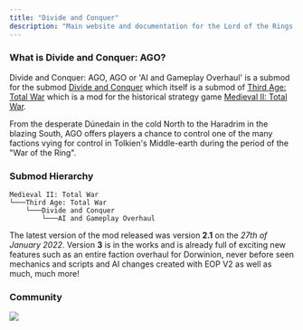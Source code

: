 ```yaml
---
title: "Divide and Conquer"
description: "Main website and documentation for the Lord of the Rings mod 'Divide and Conquer: AI and Gameplay Overhaul'. Includes a 3D model viewer, screenshot gallery, download/install instructions and a full feature set page."
---
```


### What is Divide and Conquer: AGO?
Divide and Conquer: AGO, AGO or 'AI and Gameplay Overhaul' is a submod for the submod [Divide and Conquer](https://www.moddb.com/mods/divide-and-conquer) which itself is a submod of [Third Age: Total War](https://www.moddb.com/mods/third-age-total-war) which is a mod for the historical strategy game [Medieval II: Total War](https://store.steampowered.com/app/4700/Total_War_MEDIEVAL_II__Definitive_Edition/).

From the desperate Dúnedain in the cold North to the Haradrim in the blazing South, AGO offers players a chance to control one of the many factions vying for control in Tolkien's Middle-earth during the period of the "War of the Ring".

### Submod Hierarchy
```
Medieval II: Total War
└───Third Age: Total War
    └───Divide and Conquer
        └───AI and Gameplay Overhaul
```
The latest version of the mod released was version **2.1** on the *27th of January 2022*. Version **3** is in the works and is already full of exciting new features such as an entire faction overhaul for Dorwinion, never before seen mechanics and scripts and AI changes created with EOP V2 as well as much, much more!

### Community
<a href="https://discord.gg/zygvJ64Q83">
<img class="discordEmbed" src="https://img.shields.io/discord/759414542240972840?color=d18b29&label=Join%20Discord&style=for-the-badge"/>
</a>

